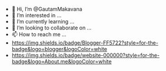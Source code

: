 - 👋 Hi, I’m @GautamMakavana
- 👀 I’m interested in ...
- 🌱 I’m currently learning ...
- 💞️ I’m looking to collaborate on ...
- 📫 How to reach me ...
- https://img.shields.io/badge/Blogger-FF5722?style=for-the-badge&logo=blogger&logoColor=white
- https://img.shields.io/badge/website-000000?style=for-the-badge&logo=About.me&logoColor=white

<!---
GautamMakavana/GautamMakavana is a ✨ special ✨ repository because its `README.md` (this file) appears on your GitHub profile.
You can click the Preview link to take a look at your changes.
--->

